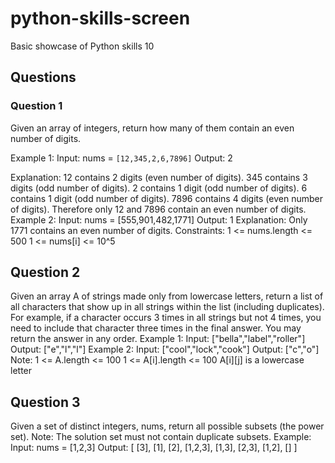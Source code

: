 # python-skills-screen
Basic showcase of Python skills 10

## Questions

### Question 1
Given an array of integers, return how many of them contain an even number of digits.

Example 1:
Input: nums = `[12,345,2,6,7896]`
Output: 2

Explanation:
12 contains 2 digits (even number of digits).
345 contains 3 digits (odd number of digits).
2 contains 1 digit (odd number of digits).
6 contains 1 digit (odd number of digits).
7896 contains 4 digits (even number of digits).
Therefore only 12 and 7896 contain an even number of digits.
Example 2:
Input: nums = [555,901,482,1771]
Output: 1
Explanation:
Only 1771 contains an even number of digits.
Constraints:
1 <= nums.length <= 500
1 <= nums[i] <= 10^5


## Question 2
Given an array A of strings made only from lowercase letters, return a list of all characters that show up
in all strings within the list (including duplicates). For example, if a character occurs 3 times in all strings
but not 4 times, you need to include that character three times in the final answer.
You may return the answer in any order.
Example 1:
Input: ["bella","label","roller"]
Output: ["e","l","l"]
Example 2:
Input: ["cool","lock","cook"]
Output: ["c","o"]
Note:
1 <= A.length <= 100
1 <= A[i].length <= 100
A[i][j] is a lowercase letter


## Question 3
Given a set of distinct integers, nums, return all possible subsets (the power set).
Note: The solution set must not contain duplicate subsets.
Example:
Input: nums = [1,2,3]
Output:
[
[3],
[1],
[2],
[1,2,3],
[1,3],
[2,3],
[1,2],
[]
]
